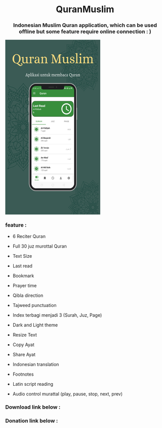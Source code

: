 <h1 align="center">QuranMuslim</h1>
<h3 align="center">Indonesian Muslim Quran application, which can be used offline but some feature require online connection : )</h3>
<p align="left">
<a href="https://github.com/simplecode01/QuranMuslimBackUp" target="blank"><img align="center" src="https://github.com/simplecode01/save/blob/main/1.png" alt="simplecode01" height="550" width="300" /></a>
</p>
<h3 align="left">feature : </h3>

- 6 Reciter Quran

- Full 30 juz murottal Quran

- Text Size

- Last read

- Bookmark

- Prayer time

- Qibla direction

- Tajweed punctuation

- Index terbagi menjadi 3 (Surah, Juz, Page)

- Dark and Light theme

- Resize Text

- Copy Ayat

- Share Ayat

- Indonesian translation

- Footnotes

- Latin script reading

- Audio control murattal (play, pause, stop, next, prev)

<h3 align="left">Download link below : </h3>

<h3 align="left">Donation link below : </h3>
